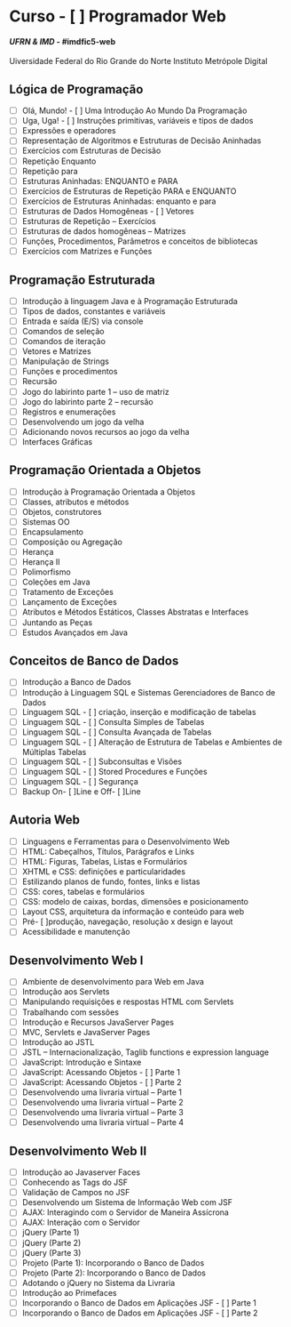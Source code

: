 # Curso - [ ] Programador Web
#### *UFRN & IMD* - #imdfic5-web
Uiversidade Federal do Rio Grande do Norte
Instituto Metrópole Digital

## Lógica de Programação
- [ ] Olá, Mundo! - [ ] Uma Introdução Ao Mundo Da Programação
- [ ] Uga, Uga! - [ ] Instruções primitivas, variáveis e tipos de dados
- [ ] Expressões e operadores
- [ ] Representação de Algoritmos e Estruturas de Decisão Aninhadas
- [ ] Exercícios com Estruturas de Decisão
- [ ] Repetição Enquanto
- [ ] Repetição para
- [ ] Estruturas Aninhadas: ENQUANTO e PARA
- [ ] Exercícios de Estruturas de Repetição PARA e ENQUANTO
- [ ] Exercícios de Estruturas Aninhadas: enquanto e para
- [ ] Estruturas de Dados Homogêneas - [ ] Vetores
- [ ] Estruturas de Repetição – Exercícios
- [ ] Estruturas de dados homogêneas – Matrizes
- [ ] Funções, Procedimentos, Parâmetros e conceitos de bibliotecas
- [ ] Exercícios com Matrizes e Funções 

## Programação Estruturada
- [ ] Introdução à linguagem Java e à Programação Estruturada
- [ ] Tipos de dados, constantes e variáveis
- [ ] Entrada e saída (E/S) via console
- [ ] Comandos de seleção
- [ ] Comandos de iteração
- [ ] Vetores e Matrizes
- [ ] Manipulação de Strings
- [ ] Funções e procedimentos
- [ ] Recursão
- [ ] Jogo do labirinto parte 1 – uso de matriz
- [ ] Jogo do labirinto parte 2 – recursão
- [ ] Registros e enumerações
- [ ] Desenvolvendo um jogo da velha
- [ ] Adicionando novos recursos ao jogo da velha
- [ ] Interfaces Gráficas

## Programação Orientada a Objetos
- [ ] Introdução à Programação Orientada a Objetos
- [ ] Classes, atributos e métodos
- [ ] Objetos, construtores
- [ ] Sistemas OO
- [ ] Encapsulamento
- [ ] Composição ou Agregação
- [ ] Herança
- [ ] Herança II
- [ ] Polimorfismo
- [ ] Coleções em Java
- [ ] Tratamento de Exceções
- [ ] Lançamento de Exceções
- [ ] Atributos e Métodos Estáticos, Classes Abstratas e Interfaces
- [ ] Juntando as Peças
- [ ] Estudos Avançados em Java

## Conceitos de Banco de Dados
- [ ] Introdução a Banco de Dados
- [ ] Introdução à Linguagem SQL e Sistemas Gerenciadores de Banco de Dados
- [ ] Linguagem SQL - [ ] criação, inserção e modificação de tabelas
- [ ] Linguagem SQL - [ ] Consulta Simples de Tabelas
- [ ] Linguagem SQL - [ ] Consulta Avançada de Tabelas
- [ ] Linguagem SQL - [ ] Alteração de Estrutura de Tabelas e Ambientes de Múltiplas Tabelas
- [ ] Linguagem SQL - [ ] Subconsultas e Visões
- [ ] Linguagem SQL - [ ] Stored Procedures e Funções
- [ ] Linguagem SQL - [ ] Segurança
- [ ] Backup On- [ ]Line e Off- [ ]Line

## Autoria Web
- [ ] Linguagens e Ferramentas para o Desenvolvimento Web
- [ ] HTML: Cabeçalhos, Títulos, Parágrafos e Links
- [ ] HTML: Figuras, Tabelas, Listas e Formulários
- [ ] XHTML e CSS: definições e particularidades
- [ ] Estilizando planos de fundo, fontes, links e listas
- [ ] CSS: cores, tabelas e formulários
- [ ] CSS: modelo de caixas, bordas, dimensões e posicionamento
- [ ] Layout CSS, arquitetura da informação e conteúdo para web
- [ ] Pré- [ ]produção, navegação, resolução x design e layout
- [ ] Acessibilidade e manutenção

## Desenvolvimento Web I
- [ ] Ambiente de desenvolvimento para Web em Java
- [ ] Introdução aos Servlets
- [ ] Manipulando requisições e respostas HTML com Servlets
- [ ] Trabalhando com sessões
- [ ] Introdução e Recursos JavaServer Pages
- [ ] MVC, Servlets e JavaServer Pages
- [ ] Introdução ao JSTL
- [ ] JSTL – Internacionalização, Taglib functions e expression language
- [ ] JavaScript: Introdução e Sintaxe
- [ ] JavaScript: Acessando Objetos - [ ] Parte 1
- [ ] JavaScript: Acessando Objetos - [ ] Parte 2
- [ ] Desenvolvendo uma livraria virtual – Parte 1
- [ ] Desenvolvendo uma livraria virtual – Parte 2
- [ ] Desenvolvendo uma livraria virtual – Parte 3
- [ ] Desenvolvendo uma livraria virtual – Parte 4

## Desenvolvimento Web II
- [ ] Introdução ao Javaserver Faces
- [ ] Conhecendo as Tags do JSF
- [ ] Validação de Campos no JSF
- [ ] Desenvolvendo um Sistema de Informação Web com JSF
- [ ] AJAX: Interagindo com o Servidor de Maneira Assícrona
- [ ] AJAX: Interação com o Servidor
- [ ] jQuery (Parte 1)
- [ ] jQuery (Parte 2)
- [ ] jQuery (Parte 3)
- [ ] Projeto (Parte 1): Incorporando o Banco de Dados
- [ ] Projeto (Parte 2): Incorporando o Banco de Dados
- [ ] Adotando o jQuery no Sistema da Livraria
- [ ] Introdução ao Primefaces
- [ ] Incorporando o Banco de Dados em Aplicações JSF - [ ] Parte 1
- [ ] Incorporando o Banco de Dados em Aplicações JSF - [ ] Parte 2